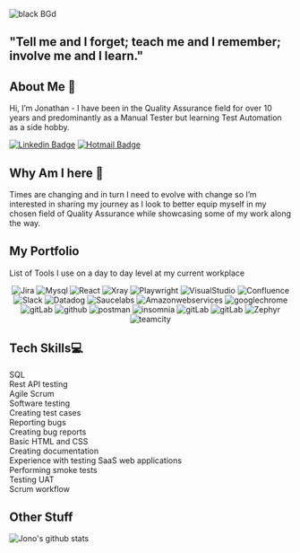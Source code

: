 ![black BGd](https://github.com/user-attachments/assets/205e65bd-7d9f-4228-a8ec-9edca776dad4)

<h2>"Tell me and I forget; teach me and I remember; involve me and I learn." </h2> 

## About Me 👋   
Hi, I’m Jonathan - I have been in the Quality Assurance field for over 10 years and predominantly as a Manual Tester but learning Test Automation as a side hobby. 

[![Linkedin Badge](https://img.shields.io/badge/-Jonathan_Flavell-blue?style=flat-square&logo=Linkedin&logoColor=white&link=https://www.linkedin.com/in/qajono/)](https://www.linkedin.com/in/qajono/) [![Hotmail Badge](https://img.shields.io/badge/-jflavell@hotmail.com-c14438?style=flat-square)](mailto:jflavell@hotmail.com) 
<p align="left">

## Why Am I here 🏢  
Times are changing and in turn I need to evolve with change so I’m interested in sharing my journey as I look to better equip myself in my chosen field of Quality Assurance while showcasing some of my work along the way.

## My Portfolio  
List of Tools I use on a day to day level at my current workplace
<p align="center">
  <img src="https://img.shields.io/badge/Jira-000?style=for-the-badge&logo=bitcoin&logoColor=white" alt="Jira">
  <img src="https://img.shields.io/badge/mysql-000.svg?style=for-the-badge&logo=mysql&logoColor=white" alt="Mysql">
  <img src="https://img.shields.io/badge/react-000.svg?style=for-the-badge&logo=react&logoColor=%2361DAFB" alt="React">
  <img src="https://img.shields.io/badge/Xray-000?style=for-the-badge" alt="Xray">
  <img src="https://img.shields.io/badge/Playwright-000?style=for-the-badge" alt="Playwright">
  <img src="https://img.shields.io/badge/Visual_Studio-000?style=for-the-badge" alt="VisualStudio">
  <img src="https://img.shields.io/badge/Confluence-000?style=for-the-badge&logo=confluence&logoColor=white" alt="Confluence">
  <img src="https://img.shields.io/badge/Slack-000?style=for-the-badge&logo=slack&logoColor=white" alt="Slack">
  <img src="https://img.shields.io/badge/Datadog-000?style=for-the-badge&logo=datadog&logoColor=white" alt="Datadog">
  <img src="https://img.shields.io/badge/Saucelabs-000?style=for-the-badge&logo=saucelabs&logoColor=white" alt="Saucelabs">
  <img src="https://img.shields.io/badge/AWS-000?style=for-the-badge&logo=amazonwebservices&logoColor=white" alt="Amazonwebservices">
  <img src="https://img.shields.io/badge/Google_Chrome-000?style=for-the-badge&logo=googlechrome&logoColor=white" alt="googlechrome">
  <img src="https://img.shields.io/badge/GitLab-000?style=for-the-badge&logo=gitLab&logoColor=white" alt="gitLab">
  <img src="https://img.shields.io/badge/GitHub-000?style=for-the-badge&logo=github&logoColor=white" alt="github">
  <img src="https://img.shields.io/badge/Postman-000?style=for-the-badge&logo=postman&logoColor=white" alt="postman">
  <img src="https://img.shields.io/badge/Insomnia-000?style=for-the-badge&logo=insomnia&logoColor=white" alt="insomnia">
  <img src="https://img.shields.io/badge/Playwright-000?style=for-the-badge&logo=gitLab&logoColor=white" alt="gitLab">
  <img src="https://img.shields.io/badge/GitLab-000?style=for-the-badge&logo=gitLab&logoColor=white" alt="gitLab">  
  <img src="https://img.shields.io/badge/Zephyr-000?style=for-the-badge" alt="Zephyr">
  <img src="https://img.shields.io/badge/TeamCity-000?style=for-the-badge&logo=teamcity&logoColor=white" alt="teamcity"
</p>

## Tech Skills💻  
SQL  
Rest API testing    
Agile Scrum  
Software testing  
Creating test cases  
Reporting bugs  
Creating bug reports    
Basic HTML and CSS  
Creating documentation  
Experience with testing SaaS web applications  
Performing smoke tests  
Testing UAT  
Scrum workflow  

## Other Stuff
  
![Jono's github stats](https://github-readme-stats.vercel.app/api?username=hybr1d-jono&show_icons=true&hide=[%22issues%22])
 


<!---
hybr1d-jono/hybr1d-jono is a ✨ special ✨ repository because its `README.md` (this file) appears on your GitHub profile.
You can click the Preview link to take a look at your changes.
--->
